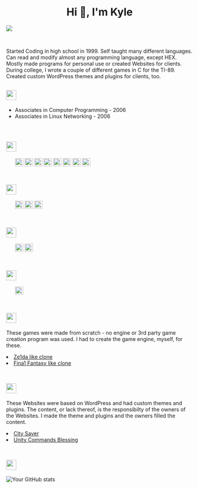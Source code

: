 <h1 align="center">Hi 👋, I'm Kyle</h1>

![](https://komarev.com/ghpvc/?username=kyle-ingalsbe&color=brightgreen&abbreviated=true)

<div>&nbsp;&nbsp;&nbsp;&nbsp;&nbsp;</div>

<P>
  Started Coding in high school in 1999. Self taught many different languages. Can read and modify almost any programming language, except HEX. Mostly made programs for personal use or created Websites for clients. During college, I wrote a couple of different games in C for the TI-89.  Created custom WordPress themes and plugins for clients, too. 
   
</P>

 <h2> <img height="27px" src="https://img.shields.io/badge/-Education-02bbff?style=plastic&logoColor=white"></h2> 
  <ul>
    <li>Associates in Computer Programming - 2006</li>
    <li>Associates in Linux Networking - 2006</li>
  </ul>


<div>&nbsp;&nbsp;&nbsp;&nbsp;&nbsp;</div>
  <h2> <img height="27px" src="https://img.shields.io/badge/-Languages-02bbff?style=plastic&logoColor=white"></h2> 
<span> 
  &nbsp;&nbsp;&nbsp;&nbsp;&nbsp;
  <img height="22px" src="https://img.shields.io/badge/C-00599C?style=plastic&logo=c&logoColor=white">
  <img height="22px" src="https://img.shields.io/badge/C%2B%2B-00599C?style=plastic&logo=c%2B%2B&logoColor=white">
  <img height="22px" src="https://img.shields.io/badge/PHP-777BB4?style=plastic&logo=php&logoColor=white">
  <img height="22px" src="https://img.shields.io/badge/HTML5-E34F26?style=plastic&logo=html5&logoColor=white">
  <img height="22px" src="https://img.shields.io/badge/CSS3-1572B6?style=plastic&logo=css3&logoColor=white">
  <img height="22px" src="https://img.shields.io/badge/JavaScript-F7DF1E?style=plastic&logo=javascript&logoColor=black">
  <img height="22px" src="https://img.shields.io/badge/Java-ED8B00?style=plastic&logo=java&logoColor=white">  
  <img height="22px" src="https://img.shields.io/badge/-Bash_Script-green?style=plastic&logo=java&logoColor=white">  
</span>
<div>&nbsp;&nbsp;&nbsp;&nbsp;&nbsp;</div>

  <h2> <img  height="27px" src="https://img.shields.io/badge/-Databases-02bbff?style=plastic&logoColor=white"></h2> 
<span>
  &nbsp;&nbsp;&nbsp;&nbsp;&nbsp; 
  <img height="22px" src="https://img.shields.io/badge/MySQL-00758f?style=plastic&logo=mysql&logoColor=white">
  <img height="22px" src="https://img.shields.io/badge/MariaDB-4EA94B?style=plastic&logo=mariadb&logoColor=white">
    <img height="22px" src="https://img.shields.io/badge/Oracle8i-red?style=plastic&logoColor=white">
</span>
<div>&nbsp;&nbsp;&nbsp;&nbsp;&nbsp;</div>

  <h2> <img  height="27px" src="https://img.shields.io/badge/-Operating_Systems-02bbff?style=plastic&logoColor=white"></h2> 
 <span>
   &nbsp;&nbsp;&nbsp;&nbsp;&nbsp;
   <img height="22px" src="https://img.shields.io/badge/Linux-FCC624?style=plastic&logo=linux&logoColor=black">
   <img height="22px" src="https://img.shields.io/badge/Windows-0078D6?style=plastic&logo=windows&logoColor=white">   
 </span> 
 <div>&nbsp;&nbsp;&nbsp;&nbsp;&nbsp;</div>

   <h2> <img  height="27px" src="https://img.shields.io/badge/-IDE-02bbff?style=plastic&logoColor=white"></h2> 
 <span>
   &nbsp;&nbsp;&nbsp;&nbsp;&nbsp;
   <img height="22px" src="https://img.shields.io/badge/-Visual_Studio_Code-0078D4?style=plastic&logo=visual%20studio%20code">
 </span> 
 <div>&nbsp;&nbsp;&nbsp;&nbsp;&nbsp;</div>

   <h2> <img  height="27px" src="https://img.shields.io/badge/-Games_made_for_TI89-02bbff?style=plastic&logoColor=white"></h2> 
 <span>
   
   These games were made from scratch - no engine or 3rd party game creation program was used. I had to create the game engine, myself, for these. 
   <li><a href="https://ticalc.org/archives/files/fileinfo/463/46319.html"> Ze1da like clone </a></li>
   <li><a href="https://ticalc.org/archives/files/fileinfo/426/42641.html"> Fina1 Fantasy like clone </a></li>   
 </span> 
 <div>&nbsp;&nbsp;&nbsp;&nbsp;&nbsp;</div>

 

   <h2> <img  height="27px" src="https://img.shields.io/badge/-Custom_Websites-02bbff?style=plastic&logoColor=white"></h2> 
 <span>
   
   These Websites were based on WordPress and had custom themes and plugins. The content, or lack thereof, is the responsibilty of the owners of the Websites. I made the theme and plugins and the owners filled the content. 
   <li><a href="https://liberty-missouri-usa.citysaver.org/"> City Saver </a></li>
   <li><a href="https://unitycommandsblessing.com/"> Unity Commands Blessing </a></li>   
   
 </span> 
 <div>&nbsp;&nbsp;&nbsp;&nbsp;&nbsp;</div>
 
 <h2> <img  height="27px" src="https://img.shields.io/badge/-GitHub_Contributions_Summary-02bbff?style=plastic&logoColor=white"></h2> 



![Your GitHub stats](https://github-readme-stats.vercel.app/api?username=kyle-ingalsbe&hide_border=true&show_icons=true&bg_color=151515&title_color=02bbff&icon_color=02bbff&text_bold=false&text_color=ffffff)
<!--
**kyle-ingalsbe/kyle-ingalsbe** is a ✨ _special_ ✨ repository because its `README.md` (this file) appears on your GitHub profile.

<a href="https://git.io/streak-stats"><img src="https://github-readme-streak-stats.herokuapp.com?user=kyle-ingalsbe&theme=dark&hide_border=true&border_radius=10" alt="GitHub Streak" /></a>

Here are some ideas to get you started:

- 🔭 I’m currently working on ...
- 🌱 I’m currently learning ...
- 👯 I’m looking to collaborate on ...
- 🤔 I’m looking for help with ...
- 💬 Ask me about ...
- 📫 How to reach me: ...
- 😄 Pronouns: ...
- ⚡ Fun fact: ...
-->
